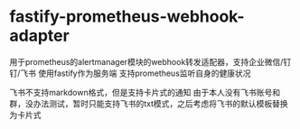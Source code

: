 # fastify-prometheus-webhook-adapter
用于prometheus的alertmanager模块的webhook转发适配器，支持企业微信/钉钉/飞书
使用fastify作为服务端
支持prometheus监听自身的健康状况

飞书不支持markdown格式，但是支持卡片式的通知
由于本人没有飞书账号和群，没办法测试，暂时只能支持飞书的txt模式，之后考虑将飞书的默认模板替换为卡片式
